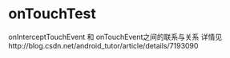 # onTouchTest
onInterceptTouchEvent 和 onTouchEvent之间的联系与关系
详情见http://blog.csdn.net/android_tutor/article/details/7193090
